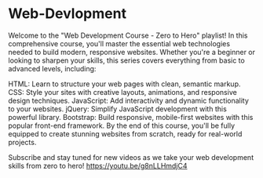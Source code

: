 # Web-Devlopment
Welcome to the "Web Development Course - Zero to Hero" playlist!
In this comprehensive course, you'll master the essential web technologies needed to build modern, responsive websites. Whether you're a beginner or looking to sharpen your skills, this series covers everything from basic to advanced levels, including:

HTML: Learn to structure your web pages with clean, semantic markup.
CSS: Style your sites with creative layouts, animations, and responsive design techniques.
JavaScript: Add interactivity and dynamic functionality to your websites.
jQuery: Simplify JavaScript development with this powerful library.
Bootstrap: Build responsive, mobile-first websites with this popular front-end framework.
By the end of this course, you'll be fully equipped to create stunning websites from scratch, ready for real-world projects.

Subscribe and stay tuned for new videos as we take your web development skills from zero to hero!
https://youtu.be/g8nLLHmdjC4